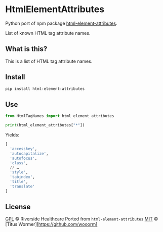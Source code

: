 # HtmlElementAttributes

Python port of npm package [html-element-attributes](https://www.npmjs.com/package/html-element-attributes).

List of known HTML tag attribute names.

## What is this?

This is a list of HTML tag attribute names.

## Install

```sh
pip install html-element-attributes
```

## Use

```py
from HtmlTagNames import html_element_attributes

print(html_element_attributes["*"])
```

Yields:

```py
[
  'accesskey',
  'autocapitalize',
  'autofocus',
  'class',
  // …
  'style',
  'tabindex',
  'title',
  'translate'
]
```
## License

[GPL][license] © Riverside Healthcare
Ported from `html-element-attributes` [MIT][LICENSE] © [Titus Wormer][https://github.com/wooorm]

[license]: LICENSE